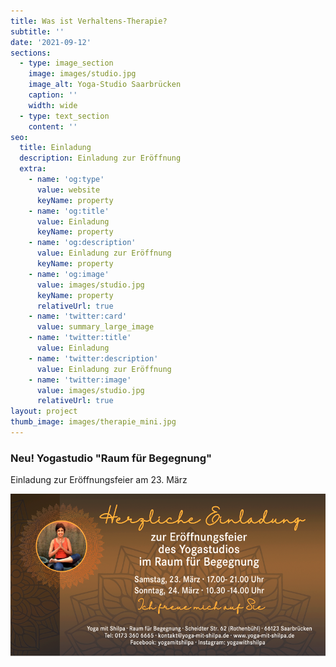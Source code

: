 ```yaml
---
title: Was ist Verhaltens-Therapie?
subtitle: ''
date: '2021-09-12'
sections:
  - type: image_section
    image: images/studio.jpg
    image_alt: Yoga-Studio Saarbrücken
    caption: ''
    width: wide
  - type: text_section
    content: ''
seo:
  title: Einladung
  description: Einladung zur Eröffnung
  extra:
    - name: 'og:type'
      value: website
      keyName: property
    - name: 'og:title'
      value: Einladung
      keyName: property
    - name: 'og:description'
      value: Einladung zur Eröffnung
      keyName: property
    - name: 'og:image'
      value: images/studio.jpg
      keyName: property
      relativeUrl: true
    - name: 'twitter:card'
      value: summary_large_image
    - name: 'twitter:title'
      value: Einladung
    - name: 'twitter:description'
      value: Einladung zur Eröffnung
    - name: 'twitter:image'
      value: images/studio.jpg
      relativeUrl: true
layout: project
thumb_image: images/therapie_mini.jpg
---
```

### Neu! Yogastudio "Raum für Begegnung"

Einladung zur Eröffnungsfeier am 23. März  

![Einladung](/images/eroeffnung.png)


